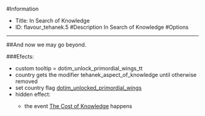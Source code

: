 #Information
 - Title: In Search of Knowledge
 - ID: flavour_tehanek.5
#Description
In Search of Knowledge
#Options

___
##And now we may go beyond.

###Efects:<ul><li>custom tooltip = dotim_unlock_primordial_wings_tt</li><li>country gets the modifier tehanek_aspect_of_knowledge until otherwise removed</li><li>set country flag [dotim_unlocked_primordial_wings](../flags/dotim_unlocked_primordial_wings.md)</li><li>hidden effect:</li><ul><li>the event [The Cost of Knowledge](../events/the_cost_of_knowledge.md) happens</li></ul></ul>
